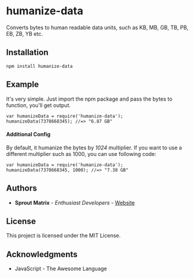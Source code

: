 # humanize-data

Converts bytes to human readable data units, such as KB, MB, GB, TB, PB, EB, ZB, YB etc.

## Installation

```
npm install humanize-data
```

## Example

It's very simple. Just import the npm package and pass the bytes to function, you'll get output.

```
var humanizeData = require('humanize-data');
humanizeData(7378668345); //=> "6.87 GB"
```

#### Additional Config

By default, it humanize the bytes by *1024* multiplier. If you want to use a different multiplier such as 1000, you can use following code:

```
var humanizeData = require('humanize-data');
humanizeData(7378668345, 1000); //=> "7.38 GB"
```


## Authors

* **Sprout Matrix** - *Enthusiast Developers* - [Website](https://www.sproutmatrix.com)

## License

This project is licensed under the MIT License.

## Acknowledgments

* JavaScript - The Awesome Language


